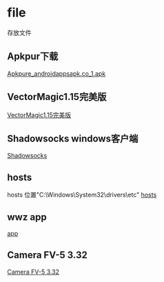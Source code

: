 # file
存放文件

## Apkpur下载

[Apkpure_androidappsapk.co_1.apk](https://github.com/wangwenzhiwwz/file/blob/master/Apkpure_androidappsapk.co_1.apk?raw=true)

## VectorMagic1.15完美版

[VectorMagic1.15完美版](https://github.com/wangwenzhiwwz/file/blob/master/VectorMagic1.15%E5%AE%8C%E7%BE%8E%E7%89%88.exe?raw=true)


## Shadowsocks windows客户端
[Shadowsocks](https://github.com/wangwenzhiwwz/file/blob/master/pgfastss.zip?raw=true)

## hosts
hosts 位置"C:\Windows\System32\drivers\etc"
[hosts](https://github.com/wangwenzhiwwz/file/blob/master/hosts.zip?raw=true)

## wwz app
[app](https://github.com/wangwenzhiwwz/file/blob/master/wwz_1.1.apk)

## Camera FV-5 3.32
[Camera FV-5 3.32](https://github.com/wangwenzhiwwz/file/blob/master/Camera%20FV-.apk?raw=true)

